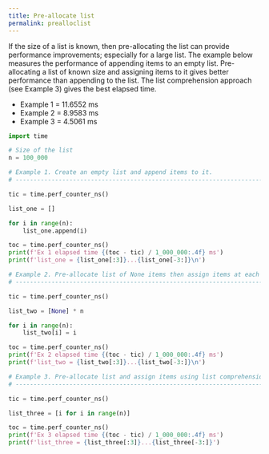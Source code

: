 ```yaml
---
title: Pre-allocate list
permalink: prealloclist
---
```


If the size of a list is known, then pre-allocating the list can provide
performance improvements; especially for a large list. The example below
measures the performance of appending items to an empty list. Pre-allocating
a list of known size and assigning items to it gives better performance than
appending to the list. The list comprehension approach (see Example 3) gives
the best elapsed time.

- Example 1 = 11.6552 ms
- Example 2 = 8.9583 ms
- Example 3 = 4.5061 ms

```python
import time

# Size of the list
n = 100_000

# Example 1. Create an empty list and append items to it.
# ----------------------------------------------------------------------------

tic = time.perf_counter_ns()

list_one = []

for i in range(n):
    list_one.append(i)

toc = time.perf_counter_ns()
print(f'Ex 1 elapsed time {(toc - tic) / 1_000_000:.4f} ms')
print(f'list_one = {list_one[:3]}...{list_one[-3:]}\n')

# Example 2. Pre-allocate list of None items then assign items at each index.
# ----------------------------------------------------------------------------

tic = time.perf_counter_ns()

list_two = [None] * n

for i in range(n):
    list_two[i] = i

toc = time.perf_counter_ns()
print(f'Ex 2 elapsed time {(toc - tic) / 1_000_000:.4f} ms')
print(f'list_two = {list_two[:3]}...{list_two[-3:]}\n')

# Example 3. Pre-allocate list and assign items using list comprehension.
# ----------------------------------------------------------------------------

tic = time.perf_counter_ns()

list_three = [i for i in range(n)]

toc = time.perf_counter_ns()
print(f'Ex 3 elapsed time {(toc - tic) / 1_000_000:.4f} ms')
print(f'list_three = {list_three[:3]}...{list_three[-3:]}')
```

